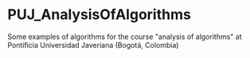 # PUJ_AnalysisOfAlgorithms
Some examples of algorithms for the course "analysis of algorithms" at Pontificia Universidad Javeriana (Bogotá, Colombia)

